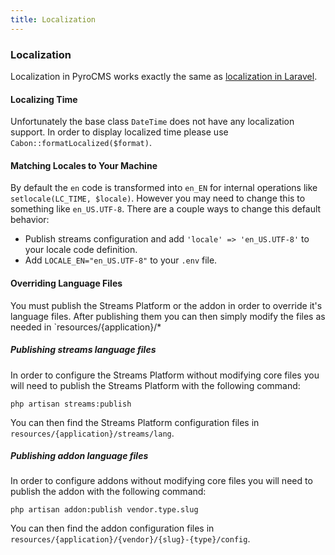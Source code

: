 ```yaml
---
title: Localization
---
```


### Localization

Localization in PyroCMS works exactly the same as [localization in Laravel](https://laravel.com/docs/5.3/localization).

#### Localizing Time

Unfortunately the base class `DateTime` does not have any localization support. In order to display localized time please use `Cabon::formatLocalized($format)`.

#### Matching Locales to Your Machine

By default the `en` code is transformed into `en_EN` for internal operations like `setlocale(LC_TIME, $locale)`. However you may need to change this to something like `en_US.UTF-8`. There are a couple ways to change this default behavior:

- Publish streams configuration and add `'locale' => 'en_US.UTF-8'` to your locale code definition.
- Add `LOCALE_EN="en_US.UTF-8"` to your `.env` file.

#### Overriding Language Files

You must publish the Streams Platform or the addon in order to override it's language files. After publishing them you can then simply modify the files as needed in `resources/{application}/*

##### Publishing streams language files

In order to configure the Streams Platform without modifying core files you will need to publish the Streams Platform with the following command:

    php artisan streams:publish

You can then find the Streams Platform configuration files in `resources/{application}/streams/lang`.

##### Publishing addon language files

In order to configure addons without modifying core files you will need to publish the addon with the following command:

    php artisan addon:publish vendor.type.slug

You can then find the addon configuration files in `resources/{application}/{vendor}/{slug}-{type}/config`.
